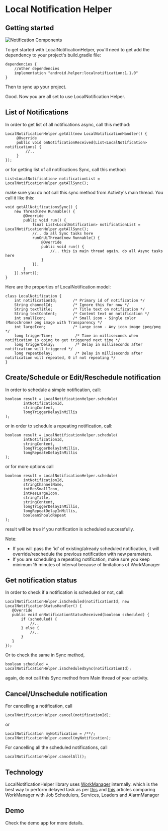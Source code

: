 Local Notification Helper
===========

Getting started
---------------

![Notification Components](https://image.ibb.co/crmpxU/android_local_notification.png)

To get started with LocalNotificationHelper, you'll need to get
add the dependency to your project's build.gradle file:

```
dependencies {
    //other dependencies
    implementation "android.helper:localnotification:1.1.0"
}
```
Then to sync up your project.

Good. Now you are all set to use LocalNotification Helper.

List of Notifications
--------
In order to get list of all notifications async, call this method:

```
LocalNotificationHelper.getAll(new LocalNotificationHandler() {
     @Override
     public void onNotificationReceived(List<LocalNotification> notifications) {
         //..
     }
});
```
or for getting list of all notifications Sync, call this method:
```
List<LocalNotification> notificationList = LocalNotificationHelper.getAllSync();
```
make sure you do not call this sync method from Activity's main thread. You call it like this:
```
void getAllNotificationsSync() {
    new Thread(new Runnable() {
        @Override
        public void run() {
            final List<LocalNotification> notificationList = LocalNotificationHelper.getAllSync();
            //.. do all Sync tasks here
            runOnUiThread(new Runnable() {
                @Override
                public void run() {
                    //.. this is main thread again, do all Async tasks here
                }
            });
        }
    }).start();
}
```
Here are the properties of LocalNotification model:
```
class LocalNotification {
    int notificationId;       /* Primary id of notification */
    String channelId;         /* Ignore this for now */
    String textTitle;         /* Title text on notification */
    String textContent;       /* Content text on notification */
    int smallIcon;            /* Small icon - Single color (Monochrome) png image with Transparency */
    int largeIcon;            /* Large icon - Any icon image jpeg/png */
    long triggerTime;          /* Time in milliseconds when notification is going to get triggered next time */
    long triggerDelay;         /* Delay in milliseconds after notification will triggered */
    long repeatDelay;          /* Delay in milliseconds after notification will repeated, 0 if not repeating */
}
```
Create/Schedule or Edit/Reschedule notification
--------
In order to schedule a simple notification, call:
```
boolean result = LocalNotificationHelper.schedule(
        intNotificationId,
        stringContent,
        longTriggerDelayInMillis
);
```
or in order to schedule a repeating notification, call:
```
boolean result = LocalNotificationHelper.schedule(
        intNotificationId,
        stringContent,
        longTriggerDelayInMillis,
        longRepeateDelayInMillis
);
```
or for more options call
```
boolean result = LocalNotificationHelper.schedule(
        intNotificationId,
        stringChannelName,
        intResSmallIcon,
        intResLargeIcon,
        stringTitle,
        stringContent,
        longTriggerDelayInMillis,
        longRepeatDelayInMillis,
        booleanShouldRepeat
);
```
result will be true if you notification is scheduled successfully.

Note:
- If you will pass the 'id' of existing/already scheduled notification, it will override/reschedule the previous notification with new parameters.
- If you are scheduling a repeating notification, make sure you keep minimum 15 minutes of interval because of limitations of WorkManager

Get notification status
--------
In order to check if a notification is scheduled or not, call:
```
LocalNotificationHelper.isScheduled(notificationId, new LocalNotificationStatusHandler() {
   @Override
   public void onNotificationStatusReceived(boolean scheduled) {
       if (scheduled) {
           //..
       } else {
           //..
       }
   }
});
```
Or to check the same in Sync method,
```
boolean scheduled = LocalNotificationHelper.isScheduledSync(notificationId);
```
again, do not call this Sync method from Main thread of your activity.

Cancel/Unschedule notification
--------
For cancelling a notification, call
```
LocalNotificationHelper.cancel(notificationId);
```
or
```
LocalNotification myNotification = /**/;
LocalNotificationHelper.cancel(myNotification);
```

For cancelling all the scheduled notifications, call
```
LocalNotificationHelper.cancelAll();
```

Technology
--------
LocalNotificationHelper library uses <a href="https://developer.android.com/topic/libraries/architecture/workmanager">WorkManager</a> internally. which is the best way to perform delayed task as per <a href="https://medium.com/@aleesha/the-amazing-workmanager-in-android-ba046b69295">this</a> and <a href="https://medium.com/mindorks/lets-work-manager-do-background-processing-58356e1ab844">this</a> articles comparing WorkManager with Job Schedulers, Services, Loaders and AlarmManager

Demo
--------
Check the demo app for more details.
